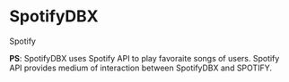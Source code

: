 # SpotifyDBX
Spotify

**PS**: 
SpotifyDBX uses Spotify API to play favoraite songs of users.
Spotify API provides medium of interaction between SpotifyDBX and SPOTIFY. 
